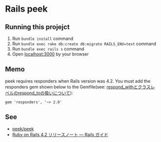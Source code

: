 # Rails peek

## Running this projejct

1. Run `bundle install` command
1. Run `bundle exec rake db:create db:migrate RAILS_ENV=test` command
1. Run `bundle exec rails s` command
1. Open [localhost:3000](http://localhost:3000/) by your browser

## Memo

peek requires responders when Rails version was 4.2. You must add the responders gem shown below to the Gemfile(see: [respond_withとクラスレベルのrespond_toの扱いについて](http://railsguides.jp/4_2_release_notes.html#respond_withとクラスレベルのrespond_toの扱いについて)):
```
gem 'responders', '~> 2.0'
```

## See

* [peek/peek](https://github.com/peek/peek)
* [Ruby on Rails 4.2 リリースノート — Rails ガイド](http://railsguides.jp/4_2_release_notes.html#respond_withとクラスレベルのrespond_toの扱いについて)
